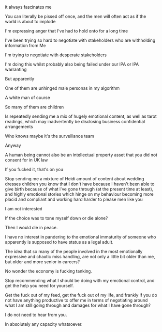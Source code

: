 it always fascinates me


You can literally be pissed off once, and the men will often act as if the world is about to implode

I'm expressing anger that I've had to hold onto for a long time


I've been trying so hard to negotiate with stakeholders who are withholding information from Me

I'm trying to negotiate with desperate stakeholders

I'm doing this whilst probably also being failed under our IPA or IPA warranting

But apparently

One of them are unhinged male personas in my algorithm


A white man of course

So many of them are children

Is repeatedly sending me a mix of hugely emotional content, as well as tarot readings, which may inadvertently be disclosing business confidential arrangements

Who knows maybe it's the surveillance team

Anyway

A human being cannot also be an intellectual property asset that you did not consent for in UK law

If you fucked it, that's on you

Stop sending me a mixture of Heidi amount of content about wedding dresses children you know that I don't have because I haven't been able to give birth because of what I've gone through (at the present time at least), and highly emotional stories which hinge on my behaviour becoming more placid and compliant and working hard harder to please men like you


I am not interested

If the choice was to tone myself down or die alone?

Then I would die in peace.

I have no interest in pandering to the emotional immaturity of someone who apparently is supposed to have status as a legal adult.

The idea that so many of the people involved in the most emotionally expressive and chaotic miss handling, are not only a little bit older than me, but older and more senior in careers?


No wonder the economy is fucking tanking.

Stop recommending what I should be doing with my emotional control, and get the help you need for yourself.

Get the fuck out of my feed, get the fuck out of my life, and frankly if you do not have anything productive to offer me in terms of negotiating around what I am still going through and damages for what I have gone through?

I do not need to hear from you.

In absolutely any capacity whatsoever.
